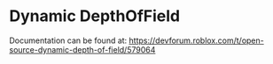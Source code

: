 # Dynamic DepthOfField
 
Documentation can be found at: https://devforum.roblox.com/t/open-source-dynamic-depth-of-field/579064
